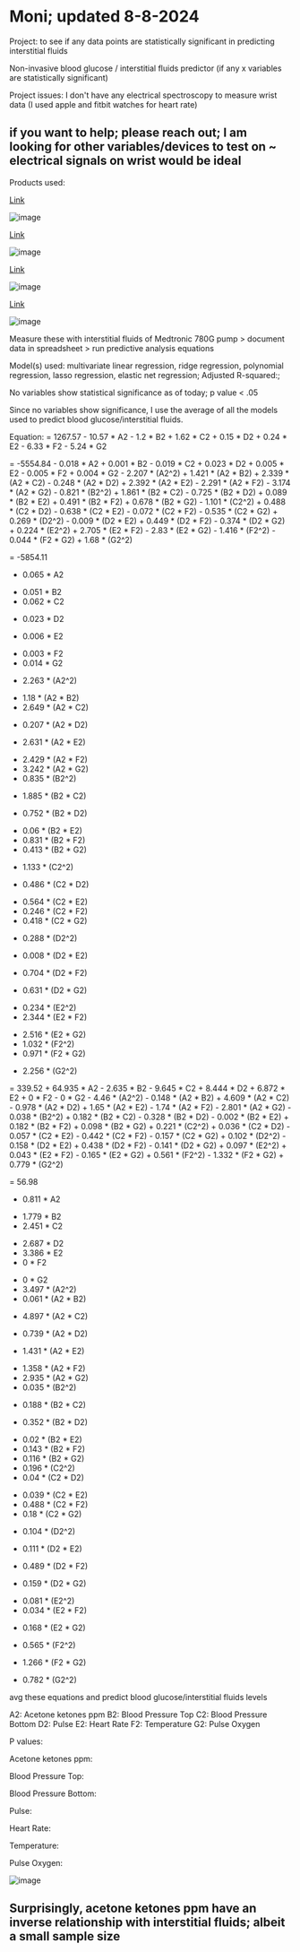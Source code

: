 # Moni; updated 8-8-2024

Project: to see if any data points are statistically significant in predicting interstitial fluids

Non-invasive blood glucose / interstitial fluids predictor (if any x variables are statistically significant)

Project issues: I don't have any electrical spectroscopy to measure wrist data (I used apple and fitbit watches for heart rate)

## if you want to help; please reach out; I am looking for other variables/devices to test on ~ electrical signals on wrist would be ideal

Products used:

[Link](https://www.amazon.com/gp/product/B0D456ZHQQ/ref=ppx_yo_dt_b_asin_title_o00_s00?ie=UTF8&psc=1)

![image](https://github.com/user-attachments/assets/5b2bc504-a235-41d4-b86b-ae5c81cbd7ae)

[Link](https://www.amazon.com/gp/product/B0B2ZM4PXG/ref=ppx_yo_dt_b_asin_title_o01_s00?ie=UTF8&psc=1)

![image](https://github.com/user-attachments/assets/52784e48-2504-41cf-a380-8b54ce9d8c75)

[Link](https://www.amazon.com/gp/product/B0CXSNG2W4/ref=ppx_yo_dt_b_asin_title_o01_s00?ie=UTF8&psc=1)

![image](https://github.com/user-attachments/assets/043a4b75-9fd7-4b8c-97f6-05b401cfae87)

[Link](https://www.amazon.com/gp/product/B07PQ8WTC4/ref=ppx_yo_dt_b_asin_title_o01_s00?ie=UTF8&psc=1)

![image](https://github.com/user-attachments/assets/17a3e31b-6e5c-4d44-86c4-bacc0c26a3c0)

Measure these with interstitial fluids of Medtronic 780G pump > document data in spreadsheet > run predictive analysis equations

Model(s) used: multivariate linear regression, ridge regression, polynomial regression, lasso regression, elastic net regression; Adjusted R-squared:; 

No variables show statistical significance as of today; p value < .05

Since no variables show significance, I use the average of all the models used to predict blood glucose/interstitial fluids.

Equation: = 1267.57 - 10.57 * A2 - 1.2 * B2 + 1.62 * C2 + 0.15 * D2 + 0.24 * E2 - 6.33 * F2 - 5.24 * G2

= -5554.84 - 0.018 * A2 + 0.001 * B2 - 0.019 * C2 + 0.023 * D2 + 0.005 * E2 - 0.005 * F2 + 0.004 * G2 - 2.207 * (A2^2) + 1.421 * (A2 * B2) + 2.339 * (A2 * C2) - 0.248 * (A2 * D2) + 2.392 * (A2 * E2) - 2.291 * (A2 * F2) - 3.174 * (A2 * G2) - 0.821 * (B2^2) + 1.861 * (B2 * C2) - 0.725 * (B2 * D2) + 0.089 * (B2 * E2) + 0.491 * (B2 * F2) + 0.678 * (B2 * G2) - 1.101 * (C2^2) + 0.488 * (C2 * D2) - 0.638 * (C2 * E2) - 0.072 * (C2 * F2) - 0.535 * (C2 * G2) + 0.269 * (D2^2) - 0.009 * (D2 * E2) + 0.449 * (D2 * F2) - 0.374 * (D2 * G2) + 0.224 * (E2^2) + 2.705 * (E2 * F2) - 2.83 * (E2 * G2) - 1.416 * (F2^2) - 0.044 * (F2 * G2) + 1.68 * (G2^2)

= -5854.11
+ 0.065 * A2
- 0.051 * B2
- 0.062 * C2
+ 0.023 * D2
- 0.006 * E2
+ 0.003 * F2
+ 0.014 * G2
- 2.263 * (A2^2)
+ 1.18 * (A2 * B2)
+ 2.649 * (A2 * C2)
- 0.207 * (A2 * D2)
+ 2.631 * (A2 * E2)
- 2.429 * (A2 * F2)
- 3.242 * (A2 * G2)
- 0.835 * (B2^2)
+ 1.885 * (B2 * C2)
- 0.752 * (B2 * D2)
+ 0.06 * (B2 * E2)
+ 0.831 * (B2 * F2)
+ 0.413 * (B2 * G2)
- 1.133 * (C2^2)
+ 0.486 * (C2 * D2)
- 0.564 * (C2 * E2)
- 0.246 * (C2 * F2)
- 0.418 * (C2 * G2)
+ 0.288 * (D2^2)
- 0.008 * (D2 * E2)
+ 0.704 * (D2 * F2)
- 0.631 * (D2 * G2)
+ 0.234 * (E2^2)
+ 2.344 * (E2 * F2)
- 2.516 * (E2 * G2)
- 1.032 * (F2^2)
- 0.971 * (F2 * G2)
+ 2.256 * (G2^2)

= 339.52 + 64.935 * A2 - 2.635 * B2 - 9.645 * C2 + 8.444 * D2 + 6.872 * E2 + 0 * F2 - 0 * G2 - 4.46 * (A2^2) - 0.148 * (A2 * B2) + 4.609 * (A2 * C2) - 0.978 * (A2 * D2) + 1.65 * (A2 * E2) - 1.74 * (A2 * F2) - 2.801 * (A2 * G2) - 0.038 * (B2^2) + 0.182 * (B2 * C2) - 0.328 * (B2 * D2) - 0.002 * (B2 * E2) + 0.182 * (B2 * F2) + 0.098 * (B2 * G2) + 0.221 * (C2^2) + 0.036 * (C2 * D2) - 0.057 * (C2 * E2) - 0.442 * (C2 * F2) - 0.157 * (C2 * G2) + 0.102 * (D2^2) - 0.158 * (D2 * E2) + 0.438 * (D2 * F2) - 0.141 * (D2 * G2) + 0.097 * (E2^2) + 0.043 * (E2 * F2) - 0.165 * (E2 * G2) + 0.561 * (F2^2) - 1.332 * (F2 * G2) + 0.779 * (G2^2)

= 56.98
+ 0.811 * A2
- 1.779 * B2
- 2.451 * C2
+ 2.687 * D2
+ 3.386 * E2
+ 0 * F2
- 0 * G2
- 3.497 * (A2^2)
- 0.061 * (A2 * B2)
+ 4.897 * (A2 * C2)
- 0.739 * (A2 * D2)
+ 1.431 * (A2 * E2)
- 1.358 * (A2 * F2)
- 2.935 * (A2 * G2)
- 0.035 * (B2^2)
+ 0.188 * (B2 * C2)
- 0.352 * (B2 * D2)
+ 0.02 * (B2 * E2)
+ 0.143 * (B2 * F2)
+ 0.116 * (B2 * G2)
+ 0.196 * (C2^2)
+ 0.04 * (C2 * D2)
- 0.039 * (C2 * E2)
- 0.488 * (C2 * F2)
- 0.18 * (C2 * G2)
+ 0.104 * (D2^2)
- 0.111 * (D2 * E2)
+ 0.489 * (D2 * F2)
- 0.159 * (D2 * G2)
+ 0.081 * (E2^2)
+ 0.034 * (E2 * F2)
- 0.168 * (E2 * G2)
+ 0.565 * (F2^2)
- 1.266 * (F2 * G2)
+ 0.782 * (G2^2)

avg these equations and predict blood glucose/interstitial fluids levels

A2: Acetone ketones ppm
B2: Blood Pressure Top
C2: Blood Pressure Bottom
D2: Pulse
E2: Heart Rate
F2: Temperature
G2: Pulse Oxygen

P values:

Acetone ketones ppm: 

Blood Pressure Top:

Blood Pressure Bottom: 

Pulse:

Heart Rate:

Temperature: 

Pulse Oxygen: 

![image](https://github.com/user-attachments/assets/1b0afaed-8d2d-4193-b653-3bdea7df973d)

## Surprisingly, acetone ketones ppm have an inverse relationship with interstitial fluids; albeit a small sample size
